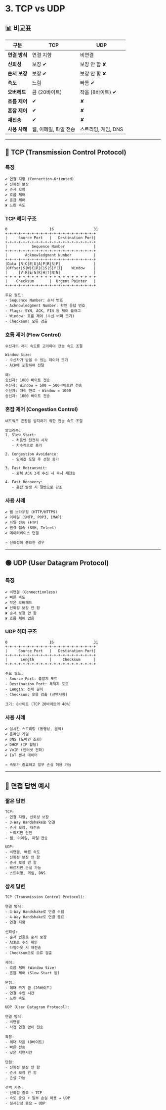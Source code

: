 # 3. TCP vs UDP

## 📊 비교표

| 구분 | TCP | UDP |
|------|-----|-----|
| **연결 방식** | 연결 지향 | 비연결 |
| **신뢰성** | 보장 ✔ | 보장 안 함 ✘ |
| **순서 보장** | 보장 ✔ | 보장 안 함 ✘ |
| **속도** | 느림 | 빠름 ✔ |
| **오버헤드** | 큼 (20바이트) | 작음 (8바이트) ✔ |
| **흐름 제어** | ✔ | ✘ |
| **혼잡 제어** | ✔ | ✘ |
| **재전송** | ✔ | ✘ |
| **사용 사례** | 웹, 이메일, 파일 전송 | 스트리밍, 게임, DNS |

---

## 🔵 TCP (Transmission Control Protocol)

### 특징

```
✔ 연결 지향 (Connection-Oriented)
✔ 신뢰성 보장
✔ 순서 보장
✔ 흐름 제어
✔ 혼잡 제어
✘ 느린 속도
```

### TCP 헤더 구조

```
0                   16                  31
+-+-+-+-+-+-+-+-+-+-+-+-+-+-+-+-+-+-+-+-+
|     Source Port   |   Destination Port|
+-+-+-+-+-+-+-+-+-+-+-+-+-+-+-+-+-+-+-+-+
|           Sequence Number             |
+-+-+-+-+-+-+-+-+-+-+-+-+-+-+-+-+-+-+-+-+
|        Acknowledgment Number          |
+-+-+-+-+-+-+-+-+-+-+-+-+-+-+-+-+-+-+-+-+
|Data |R|C|E|U|A|P|R|S|F|               |
|Offset|S|W|C|R|C|S|S|Y|I|    Window    |
|     |V|R|E|G|K|H|T|N|N|               |
+-+-+-+-+-+-+-+-+-+-+-+-+-+-+-+-+-+-+-+-+
|    Checksum       |  Urgent Pointer   |
+-+-+-+-+-+-+-+-+-+-+-+-+-+-+-+-+-+-+-+-+

주요 필드:
- Sequence Number: 순서 번호
- Acknowledgment Number: 확인 응답 번호
- Flags: SYN, ACK, FIN 등 제어 플래그
- Window: 흐름 제어 (수신 버퍼 크기)
- Checksum: 오류 검출
```

### 흐름 제어 (Flow Control)

```
수신자의 처리 속도를 고려하여 전송 속도 조절

Window Size:
- 수신자가 받을 수 있는 데이터 크기
- ACK에 포함하여 전달

예:
송신자: 1000 바이트 전송
수신자: Window = 500 → 500바이트만 전송
수신자: 처리 완료 → Window = 1000
송신자: 1000 바이트 전송
```

### 혼잡 제어 (Congestion Control)

```
네트워크 혼잡을 방지하기 위한 전송 속도 조절

알고리즘:
1. Slow Start:
   - 처음엔 천천히 시작
   - 지수적으로 증가

2. Congestion Avoidance:
   - 임계값 도달 후 선형 증가

3. Fast Retransmit:
   - 중복 ACK 3개 수신 시 즉시 재전송

4. Fast Recovery:
   - 혼잡 발생 시 절반으로 감소
```

### 사용 사례

```
✔ 웹 브라우징 (HTTP/HTTPS)
✔ 이메일 (SMTP, POP3, IMAP)
✔ 파일 전송 (FTP)
✔ 원격 접속 (SSH, Telnet)
✔ 데이터베이스 연결

→ 신뢰성이 중요한 경우
```

---

## 🟢 UDP (User Datagram Protocol)

### 특징

```
✔ 비연결 (Connectionless)
✔ 빠른 속도
✔ 작은 오버헤드
✘ 신뢰성 보장 안 함
✘ 순서 보장 안 함
✘ 흐름 제어 없음
```

### UDP 헤더 구조

```
0                   16                  31
+-+-+-+-+-+-+-+-+-+-+-+-+-+-+-+-+-+-+-+-+
|     Source Port   |   Destination Port|
+-+-+-+-+-+-+-+-+-+-+-+-+-+-+-+-+-+-+-+-+
|      Length       |     Checksum      |
+-+-+-+-+-+-+-+-+-+-+-+-+-+-+-+-+-+-+-+-+

주요 필드:
- Source Port: 출발지 포트
- Destination Port: 목적지 포트
- Length: 전체 길이
- Checksum: 오류 검출 (선택사항)

크기: 8바이트 (TCP 20바이트의 40%)
```

### 사용 사례

```
✔ 실시간 스트리밍 (동영상, 음악)
✔ 온라인 게임
✔ DNS (도메인 조회)
✔ DHCP (IP 할당)
✔ VoIP (인터넷 전화)
✔ IoT 센서 데이터

→ 속도가 중요하고 일부 손실 허용 가능
```

---

## 💬 면접 답변 예시

### 짧은 답변
```
TCP:
- 연결 지향, 신뢰성 보장
- 3-Way Handshake로 연결
- 순서 보장, 재전송
- 느리지만 안전
- 웹, 이메일, 파일 전송

UDP:
- 비연결, 빠른 속도
- 신뢰성 보장 안 함
- 순서 보장 안 함
- 빠르지만 손실 가능
- 스트리밍, 게임, DNS
```

### 상세 답변
```
TCP (Transmission Control Protocol):

연결 방식:
- 3-Way Handshake로 연결 수립
- 4-Way Handshake로 연결 종료
- 연결 지향

신뢰성:
- 순서 번호로 순서 보장
- ACK로 수신 확인
- 타임아웃 시 재전송
- Checksum으로 오류 검출

제어:
- 흐름 제어 (Window Size)
- 혼잡 제어 (Slow Start 등)

단점:
- 헤더 크기 큼 (20바이트)
- 연결 수립 시간
- 느린 속도

UDP (User Datagram Protocol):

연결 방식:
- 비연결
- 사전 연결 없이 전송

특징:
- 헤더 작음 (8바이트)
- 빠른 전송
- 낮은 지연시간

단점:
- 신뢰성 보장 안 함
- 순서 보장 안 함
- 손실 가능

선택 기준:
- 신뢰성 중요 → TCP
- 속도 중요 + 일부 손실 허용 → UDP
- 실시간성 중요 → UDP
```
